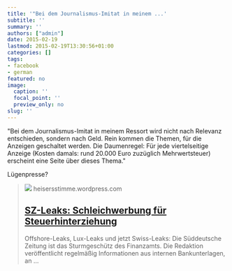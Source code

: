 ```yaml
---
title: '"Bei dem Journalismus-Imitat in meinem ...'
subtitle: ''
summary: ''
authors: ["admin"]
date: 2015-02-19
lastmod: 2015-02-19T13:30:56+01:00
categories: []
tags:
- facebook
- german
featured: no
image:
  caption: ''
  focal_point: ''
  preview_only: no
slug: ''
---
```

"Bei dem Journalismus-Imitat in meinem Ressort wird nicht nach Relevanz entschieden, sondern nach Geld. Rein kommen die Themen, für die Anzeigen geschaltet werden. Die Daumenregel: Für jede viertelseitige Anzeige (Kosten damals: rund 20.000 Euro zuzüglich Mehrwertsteuer) erscheint eine Seite über dieses Thema." 

Lügenpresse?
> [![](https://heisersstimme.files.wordpress.com/2015/02/mittelstandsfinanzierung.png)](https://heisersstimme.wordpress.com/2015/02/16/sz-leaks-schleichwerbung-fur-steuerhinterziehung/)
> heisersstimme.wordpress.com
> ## [SZ-Leaks: Schleichwerbung für Steuerhinterziehung](https://heisersstimme.wordpress.com/2015/02/16/sz-leaks-schleichwerbung-fur-steuerhinterziehung/)
>
>Offshore-Leaks, Lux-Leaks und jetzt Swiss-Leaks: Die Süddeutsche Zeitung ist das Sturmgeschütz des Finanzamts. Die Redaktion veröffentlicht regelmäßig Informationen aus internen Bankunterlagen, an …


